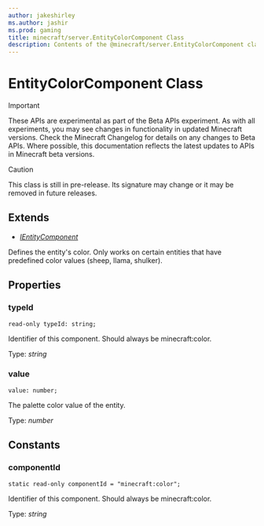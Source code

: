 ```yaml
---
author: jakeshirley
ms.author: jashir
ms.prod: gaming
title: minecraft/server.EntityColorComponent Class
description: Contents of the @minecraft/server.EntityColorComponent class.
---
```

# EntityColorComponent Class
>[!IMPORTANT]
>These APIs are experimental as part of the Beta APIs experiment. As with all experiments, you may see changes in functionality in updated Minecraft versions. Check the Minecraft Changelog for details on any changes to Beta APIs. Where possible, this documentation reflects the latest updates to APIs in Minecraft beta versions.

> [!CAUTION]
> This class is still in pre-release.  Its signature may change or it may be removed in future releases.

## Extends
- [*IEntityComponent*](IEntityComponent.md)

Defines the entity's color. Only works on certain entities that have predefined color values (sheep, llama, shulker).

## Properties

### **typeId**
`read-only typeId: string;`

Identifier of this component. Should always be minecraft:color.

Type: *string*

### **value**
`value: number;`

The palette color value of the entity.

Type: *number*

## Constants

### **componentId**
`static read-only componentId = "minecraft:color";`

Identifier of this component. Should always be minecraft:color.

Type: *string*

